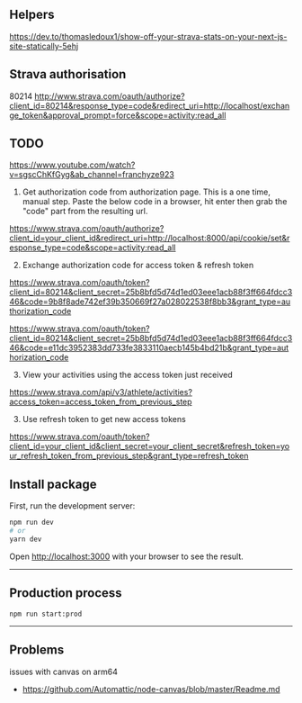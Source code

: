 ## Helpers
https://dev.to/thomasledoux1/show-off-your-strava-stats-on-your-next-js-site-statically-5ehj
## Strava authorisation
80214
http://www.strava.com/oauth/authorize?client_id=80214&response_type=code&redirect_uri=http://localhost/exchange_token&approval_prompt=force&scope=activity:read_all


## TODO
https://www.youtube.com/watch?v=sgscChKfGyg&ab_channel=franchyze923
1) Get authorization code from authorization page. This is a one time, manual step. 
Paste the below code in a browser, hit enter then grab the "code" part from the resulting url. 

https://www.strava.com/oauth/authorize?client_id=your_client_id&redirect_uri=http://localhost:8000/api/cookie/set&response_type=code&scope=activity:read_all

2) Exchange authorization code for access token & refresh token

https://www.strava.com/oauth/token?client_id=80214&client_secret=25b8bfd5d74d1ed03eee1acb88f3ff664fdcc346&code=9b8f8ade742ef39b350669f27a028022538f8bb3&grant_type=authorization_code

https://www.strava.com/oauth/token?client_id=80214&client_secret=25b8bfd5d74d1ed03eee1acb88f3ff664fdcc346&code=e11dc3952383dd733fe3833110aecb145b4bd21b&grant_type=authorization_code


3) View your activities using the access token just received

https://www.strava.com/api/v3/athlete/activities?access_token=access_token_from_previous_step

3) Use refresh token to get new access tokens

https://www.strava.com/oauth/token?client_id=your_client_id&client_secret=your_client_secret&refresh_token=your_refresh_token_from_previous_step&grant_type=refresh_token




## Install package

First, run the development server:

```bash
npm run dev
# or
yarn dev
```

Open [http://localhost:3000](http://localhost:3000) with your browser to see the result.

---

## Production process
`npm run start:prod`

---
## Problems
issues with canvas on arm64
- https://github.com/Automattic/node-canvas/blob/master/Readme.md
